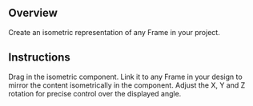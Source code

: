 ## Overview

Create an isometric representation of any Frame in your project.

## Instructions

Drag in the isometric component. Link it to any Frame in your design to mirror the content isometrically in the component.
Adjust the X, Y and Z rotation for precise control over the displayed angle.
